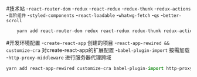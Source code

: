 #技术站
-`react-router-dom`
-`redux`
-`react-redux`
-`redux-thunk`
-`redux-actions`
-`高阶组件`
-`styled-components`
-`react-loadable`
-`whatwg-fetch`
-`qs`
-`better-scroll`

```javascript
    yarn add react-router-dom redux react-redux redux-thunk redux-actions styled-components react-loadable whatwg-fetch qs
```
#开发环境配置
-`create-react-app` 创建的项目
-`react-app-rewired && customize-cra` 对create-react-app的扩展配置
-`babel-plugin-import` 按需加载
-`http-proxy-middleware` 进行服务器代理跨域
```javascript
yarn add react-app-rewired customize-cra babel-plugin-import http-proxy-middleware --dev
```